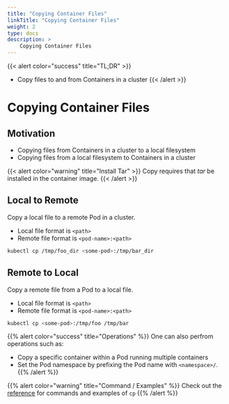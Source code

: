 ```yaml
---
title: "Copying Container Files"
linkTitle: "Copying Container Files"
weight: 2
type: docs
description: >
    Copying Container Files
---
```



{{< alert color="success" title="TL;DR" >}}
- Copy files to and from Containers in a cluster
{{< /alert >}}

# Copying Container Files

## Motivation

- Copying files from Containers in a cluster to a local filesystem
- Copying files from a local filesystem to Containers in a cluster

{{< alert color="warning" title="Install Tar" >}}
Copy requires that *tar* be installed in the container image.
{{< /alert >}}


## Local to Remote

Copy a local file to a remote Pod in a cluster.

- Local file format is `<path>`
- Remote file format is `<pod-name>:<path>`


```bash
kubectl cp /tmp/foo_dir <some-pod>:/tmp/bar_dir
```


## Remote to Local

Copy a remote file from a Pod to a local file.

- Local file format is `<path>`
- Remote file format is `<pod-name>:<path>`

```bash
kubectl cp <some-pod>:/tmp/foo /tmp/bar
```

{{% alert color="success" title="Operations" %}}
One can also perfrom operations such as:
- Copy a specific container within a Pod running multiple containers
- Set the Pod namespace by prefixing the Pod name with `<namespace>/`.
{{% /alert %}}

{{% alert color="warning" title="Command / Examples" %}}
Check out the [reference](/references/kubectl/cp/) for commands and examples of `cp`
{{% /alert %}}